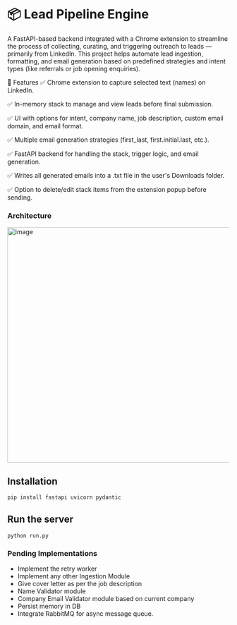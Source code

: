 # 📦 Lead Pipeline Engine
A FastAPI-based backend integrated with a Chrome extension to streamline the process of collecting, curating, and triggering outreach to leads — primarily from LinkedIn. This project helps automate lead ingestion, formatting, and email generation based on predefined strategies and intent types (like referrals or job opening enquiries).

🚀 Features
✅ Chrome extension to capture selected text (names) on LinkedIn.

✅ In-memory stack to manage and view leads before final submission.

✅ UI with options for intent, company name, job description, custom email domain, and email format.

✅ Multiple email generation strategies (first_last, first.initial.last, etc.).

✅ FastAPI backend for handling the stack, trigger logic, and email generation.

✅ Writes all generated emails into a .txt file in the user's Downloads folder.

✅ Option to delete/edit stack items from the extension popup before sending.

### Architecture 
<img width="995" height="534" alt="image" src="https://github.com/user-attachments/assets/64facd3e-3ded-4f92-8575-783ef00f2b5e" />


## Installation 
```java 
pip install fastapi uvicorn pydantic
```
## Run the server 
```
python run.py
```

### Pending Implementations 
- Implement the retry worker 
- Implement any other Ingestion Module 
- Give cover letter as per the job description
- Name Validator module 
- Company Email Validator module based on current company 
- Persist memory in DB
- Integrate RabbitMQ for async message queue.


